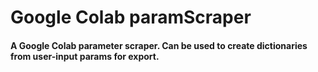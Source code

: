 # Google Colab paramScraper
#### A Google Colab parameter scraper. Can be used to create dictionaries from user-input params for export.

